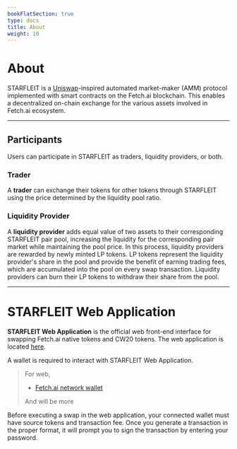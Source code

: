 ```yaml
---
bookFlatSection: true
type: docs
title: About
weight: 10
---
```


# About

STARFLEIT is a [Uniswap](https://uniswap.org/)-inspired automated market-maker (AMM) protocol implemented with smart contracts on the Fetch.ai blockchain. This enables a decentralized on-chain exchange for the various assets involved in Fetch.ai ecosystem.
***

## Participants

Users can participate in STARFLEIT as traders, liquidity providers, or both.

### Trader
A **trader** can exchange their tokens for other tokens through STARFLEIT using the price determined by the liquidity pool ratio.

### Liquidity Provider
A **liquidity provider** adds equal value of two assets to their corresponding STARFLEIT pair pool, increasing the liquidity for the corresponding pair market while maintaining the pool price. In this process, liquidity providers are rewarded by newly minted LP tokens. LP tokens represent the liquidity provider's share in the pool and provide the benefit of earning trading fees, which are accumulated into the pool on every swap transaction. Liquidity providers can burn their LP tokens to withdraw their share from the pool. 
***
# STARFLEIT Web Application

**STARFLEIT Web Application** is the official web front-end interface for swapping Fetch.ai native tokens and CW20 tokens. The web application is located [here](https://app.starfleit.io).

A wallet is required to interact with STARFLEIT Web Application.
> For web, 
> - [Fetch.ai network wallet](https://chrome.google.com/webstore/detail/fetchai-network-wallet/ellkdbaphhldpeajbepobaecooaoafpg?hl=en-GB)
>
> And will be more

Before executing a swap in the web application, your connected wallet must have source tokens and transaction fee. Once you generate a transaction in the proper format, it will prompt you to sign the transaction by entering your password.
